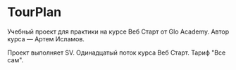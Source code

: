 # TourPlan

Учебный проект для практики на курсе Веб Старт от Glo Academy. Автор курса — Артем Исламов.

Проект выполняет
SV. Одинадцатый поток курса Веб Старт. Тариф "Все сам".
